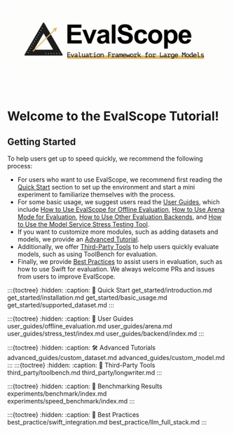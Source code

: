 ![EvalScope Logo](_static/images/evalscope_logo.png)

<br>

# Welcome to the EvalScope Tutorial!

## Getting Started
To help users get up to speed quickly, we recommend the following process:
- For users who want to use EvalScope, we recommend first reading the [Quick Start](get_started/introduction.md) section to set up the environment and start a mini experiment to familiarize themselves with the process.
- For some basic usage, we suggest users read the [User Guides](user_guides/offline_evaluation.md), which include [How to Use EvalScope for Offline Evaluation](user_guides/offline_evaluation.md), [How to Use Arena Mode for Evaluation](user_guides/arena.md), [How to Use Other Evaluation Backends](user_guides/backend/index.md), and [How to Use the Model Service Stress Testing Tool](user_guides/stress_test/index.md).
- If you want to customize more modules, such as adding datasets and models, we provide an [Advanced Tutorial](advanced_guides/custom_dataset.md).
- Additionally, we offer [Third-Party Tools](third_party/toolbench.md) to help users quickly evaluate models, such as using ToolBench for evaluation.
- Finally, we provide [Best Practices](best_practice/swift_integration.md) to assist users in evaluation, such as how to use Swift for evaluation.
We always welcome PRs and issues from users to improve EvalScope.

:::{toctree}
:hidden:
:caption: 🚀 Quick Start
get_started/introduction.md
get_started/installation.md
get_started/basic_usage.md
get_started/supported_dataset.md
:::

:::{toctree}
:hidden:
:caption: 🔧 User Guides
user_guides/offline_evaluation.md
user_guides/arena.md
user_guides/stress_test/index.md
user_guides/backend/index.md
:::

:::{toctree}
:hidden:
:caption: 🛠️ Advanced Tutorials
advanced_guides/custom_dataset.md
advanced_guides/custom_model.md
:::
:::{toctree}
:hidden:
:caption: 🧰 Third-Party Tools
third_party/toolbench.md
third_party/longwriter.md
:::

:::{toctree}
:hidden:
:caption: 🧪 Benchmarking Results
experiments/benchmark/index.md
experiments/speed_benchmark/index.md
:::

:::{toctree}
:hidden:
:caption: 📖 Best Practices
best_practice/swift_integration.md
best_practice/llm_full_stack.md
:::